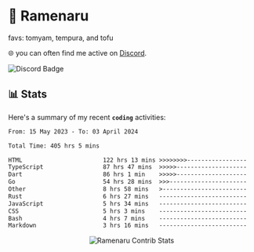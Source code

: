 # 🍜 Ramenaru
favs: tomyam, tempura, and tofu

🌐 you can often find me active on [Discord](https://discordapp.com/users/503291004200157185).

![Discord Badge](https://dcbadge.vercel.app/api/shield/503291004200157185)

## 📊 Stats

Here's a summary of my recent **`coding`** activities:

<!--START_SECTION:waka-->

```txt
From: 15 May 2023 - To: 03 April 2024

Total Time: 405 hrs 5 mins

HTML                       122 hrs 13 mins >>>>>>>>-----------------   30.17 %
TypeScript                 87 hrs 47 mins  >>>>>--------------------   21.67 %
Dart                       86 hrs 1 min    >>>>>--------------------   21.24 %
Go                         54 hrs 28 mins  >>>----------------------   13.45 %
Other                      8 hrs 58 mins   >------------------------   02.21 %
Rust                       6 hrs 27 mins   -------------------------   01.59 %
JavaScript                 5 hrs 34 mins   -------------------------   01.38 %
CSS                        5 hrs 3 mins    -------------------------   01.25 %
Bash                       4 hrs 7 mins    -------------------------   01.02 %
Markdown                   3 hrs 16 mins   -------------------------   00.81 %
```

<!--END_SECTION:waka-->

<div style="text-align: center;">
   <img align="center" src="https://github-readme-streak-stats.herokuapp.com/?user=Ramenaru&theme=dark&card_width=520" alt="Ramenaru Contrib Stats" />
</div>

